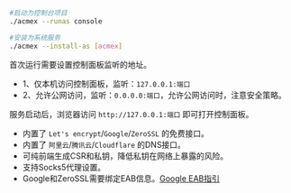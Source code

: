 ```bash
#启动为控制台项目
./acmex --runas console

#安装为系统服务
./acmex --install-as [acmex]
```
首次运行需要设置控制面板监听的地址。

* 1、仅本机访问控制面板，监听：`127.0.0.1:端口`
* 2、允许公网访问，监听：`0.0.0.0:端口`，允许公网访问时，注意安全策略。

服务启动后，浏览器访问 `http://127.0.0.1:端口` 即可打开控制面板。

* 内置了 `Let's encrypt`/`Google`/`ZeroSSL` 的免费接口。
* 内置了 `阿里云`/`腾讯云`/`Cloudflare` 的DNS接口。
* 可纯前端生成CSR和私钥，降低私钥在网络上暴露的风险。
* 支持Socks5代理设置。
* Google和ZeroSSL需要绑定EAB信息。[Google EAB指引](https://wos.cc/document/google-ssl.html)